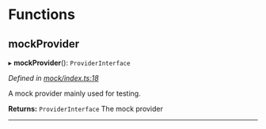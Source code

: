 

# Functions

<a id="mockprovider"></a>

##  mockProvider

▸ **mockProvider**(): `ProviderInterface`

*Defined in [mock/index.ts:18](https://github.com/polkadot-js/api/blob/11058e7/packages/rpc-provider/src/mock/index.ts#L18)*

A mock provider mainly used for testing.

**Returns:** `ProviderInterface`
The mock provider

___

